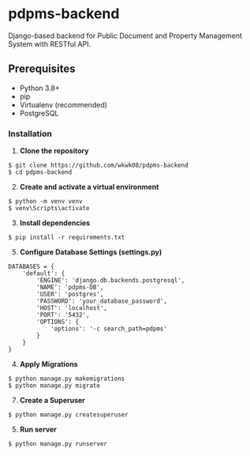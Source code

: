 # pdpms-backend

Django-based backend for Public Document and Property Management System with RESTful API.
## Prerequisites
- Python 3.8+
- pip
- Virtualenv (recommended)
- PostgreSQL

### Installation 

1. **Clone the repository**
```
$ git clone https://github.com/wkwk08/pdpms-backend
$ cd pdpms-backend
```

2. **Create and activate a virtual environment**
```
$ python -m venv venv
$ venv\Scripts\activate
```

3. **Install dependencies**
```
$ pip install -r requirements.txt
```
<!--
4. **Set Up the Database on Windows (PostgreSQL)** 
First, download the .sql file, which can be found in our repository. Then, open a Command Prompt (cmd) and run the following commands:
```
cd C:\Users\DELL\Downloads  REM This will locate where your .sql file is stored
set PATH=%PATH%;C:\Program Files\PostgreSQL\17\bin
set PGPASSWORD=your_database_password
psql -U postgres -c "CREATE DATABASE accounting_db;"
psql -U postgres -d accounting_db -f accounting_db_dump.sql
```
!-->
5. **Configure Database Settings (settings.py)**
```
DATABASES = {
    'default': {
        'ENGINE': 'django.db.backends.postgresql',
        'NAME': 'pdpms-DB',
        'USER': 'postgres',
        'PASSWORD': 'your_database_password',
        'HOST': 'localhost',
        'PORT': '5432',
        'OPTIONS': {
            'options': '-c search_path=pdpms'
        }
    }
}
```

4. **Apply Migrations**
```
$ python manage.py makemigrations
$ python manage.py migrate
```

7. **Create a Superuser**
```
$ python manage.py createsuperuser
```

5. **Run server**
```
$ python manage.py runserver
```